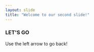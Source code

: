 ```yaml
---
layout: slide
title: "Welcome to our second slide!"
---
```

### LET'S GO
Use the left arrow to go back!
